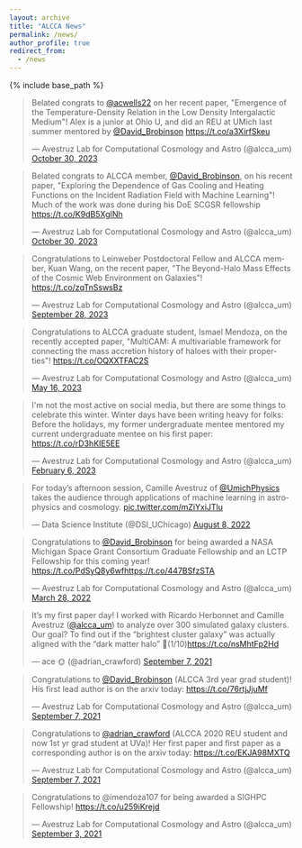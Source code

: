 ```yaml
---
layout: archive
title: "ALCCA News"
permalink: /news/
author_profile: true
redirect_from:
  - /news
---
```


{% include base_path %}

<blockquote class="twitter-tweet"><p lang="en" dir="ltr">Belated congrats to <a href="https://twitter.com/acwells22?ref_src=twsrc%5Etfw">@acwells22</a> on her recent paper, &quot;Emergence of the Temperature-Density Relation in the Low Density Intergalactic Medium&quot;! Alex is a junior at Ohio U, and did an REU at UMich last summer mentored by <a href="https://twitter.com/David_Brobinson?ref_src=twsrc%5Etfw">@David_Brobinson</a> <a href="https://t.co/a3XirfSkeu">https://t.co/a3XirfSkeu</a></p>&mdash; Avestruz Lab for Computational Cosmology and Astro (@alcca_um) <a href="https://twitter.com/alcca_um/status/1719036276093878454?ref_src=twsrc%5Etfw">October 30, 2023</a></blockquote> <script async src="https://platform.twitter.com/widgets.js" charset="utf-8"></script> 

<blockquote class="twitter-tweet"><p lang="en" dir="ltr">Belated congrats to ALCCA member, <a href="https://twitter.com/David_Brobinson?ref_src=twsrc%5Etfw">@David_Brobinson</a>, on his recent paper, &quot;Exploring the Dependence of Gas Cooling and Heating Functions on the Incident Radiation Field with Machine Learning&quot;! Much of the work was done during his DoE SCGSR fellowship <a href="https://t.co/K9dB5XgINh">https://t.co/K9dB5XgINh</a></p>&mdash; Avestruz Lab for Computational Cosmology and Astro (@alcca_um) <a href="https://twitter.com/alcca_um/status/1719015955127279710?ref_src=twsrc%5Etfw">October 30, 2023</a></blockquote> <script async src="https://platform.twitter.com/widgets.js" charset="utf-8"></script> 

<blockquote class="twitter-tweet"><p lang="en" dir="ltr">Congratulations to Leinweber Postdoctoral Fellow and ALCCA member, Kuan Wang, on the recent paper, &quot;The Beyond-Halo Mass Effects of the Cosmic Web Environment on Galaxies&quot;! <a href="https://t.co/zqTnSswsBz">https://t.co/zqTnSswsBz</a></p>&mdash; Avestruz Lab for Computational Cosmology and Astro (@alcca_um) <a href="https://twitter.com/alcca_um/status/1707445535387304426?ref_src=twsrc%5Etfw">September 28, 2023</a></blockquote> <script async src="https://platform.twitter.com/widgets.js" charset="utf-8"></script> 

<blockquote class="twitter-tweet"><p lang="en" dir="ltr">Congratulations to ALCCA graduate student, Ismael Mendoza, on the recently accepted paper, &quot;MultiCAM: A multivariable framework for connecting the mass accretion history of haloes with their properties&quot;! <a href="https://t.co/OQXXTFAC2S">https://t.co/OQXXTFAC2S</a></p>&mdash; Avestruz Lab for Computational Cosmology and Astro (@alcca_um) <a href="https://twitter.com/alcca_um/status/1658504381384335361?ref_src=twsrc%5Etfw">May 16, 2023</a></blockquote> <script async src="https://platform.twitter.com/widgets.js" charset="utf-8"></script> 

<blockquote class="twitter-tweet"><p lang="en" dir="ltr">I&#39;m not the most active on social media, but there are some things to celebrate this winter. Winter days have been writing heavy for folks:<br>Before the holidays, my former undergraduate mentee mentored my current undergraduate mentee on his first paper: <a href="https://t.co/rD3hKIE5EE">https://t.co/rD3hKIE5EE</a></p>&mdash; Avestruz Lab for Computational Cosmology and Astro (@alcca_um) <a href="https://twitter.com/alcca_um/status/1622625968811659264?ref_src=twsrc%5Etfw">February 6, 2023</a></blockquote> <script async src="https://platform.twitter.com/widgets.js" charset="utf-8"></script> 

<blockquote class="twitter-tweet"><p lang="en" dir="ltr">For today’s afternoon session, Camille Avestruz of <a href="https://twitter.com/UmichPhysics?ref_src=twsrc%5Etfw">@UmichPhysics</a> takes the audience through applications of machine learning in astrophysics and cosmology. <a href="https://t.co/mZiYxiJTlu">pic.twitter.com/mZiYxiJTlu</a></p>&mdash; Data Science Institute (@DSI_UChicago) <a href="https://twitter.com/DSI_UChicago/status/1556714506939686912?ref_src=twsrc%5Etfw">August 8, 2022</a></blockquote> <script async src="https://platform.twitter.com/widgets.js" charset="utf-8"></script> 

<blockquote class="twitter-tweet"><p lang="en" dir="ltr">Congratulations to <a href="https://twitter.com/David_Brobinson?ref_src=twsrc%5Etfw">@David_Brobinson</a> for being awarded a NASA Michigan Space Grant Consortium Graduate Fellowship and an LCTP Fellowship for this coming year! <a href="https://t.co/PdSyQ8y6wf">https://t.co/PdSyQ8y6wf</a><a href="https://t.co/447BSfzSTA">https://t.co/447BSfzSTA</a></p>&mdash; Avestruz Lab for Computational Cosmology and Astro (@alcca_um) <a href="https://twitter.com/alcca_um/status/1508504215773229066?ref_src=twsrc%5Etfw">March 28, 2022</a></blockquote> <script async src="https://platform.twitter.com/widgets.js" charset="utf-8"></script> 

<blockquote class="twitter-tweet"><p lang="en" dir="ltr">It’s my first paper day! I worked with Ricardo Herbonnet and Camille Avestruz (<a href="https://twitter.com/alcca_um?ref_src=twsrc%5Etfw">@alcca_um</a>) to analyze over 300 simulated galaxy clusters. Our goal? To find out if the “brightest cluster galaxy” was actually aligned with the “dark matter halo” 🧵(1/10)<a href="https://t.co/nsMhtFp2Hd">https://t.co/nsMhtFp2Hd</a></p>&mdash; ace 🌞 (@adrian_crawford) <a href="https://twitter.com/adrian_crawford/status/1435297816394543108?ref_src=twsrc%5Etfw">September 7, 2021</a></blockquote> <script async src="https://platform.twitter.com/widgets.js" charset="utf-8"></script> 

<blockquote class="twitter-tweet"><p lang="en" dir="ltr">Congratulations to <a href="https://twitter.com/David_Brobinson?ref_src=twsrc%5Etfw">@David_Brobinson</a> (ALCCA 3rd year grad student)! His first lead author is on the arxiv today: <a href="https://t.co/76rtjJjuMf">https://t.co/76rtjJjuMf</a></p>&mdash; Avestruz Lab for Computational Cosmology and Astro (@alcca_um) <a href="https://twitter.com/alcca_um/status/1435268874031796224?ref_src=twsrc%5Etfw">September 7, 2021</a></blockquote> <script async src="https://platform.twitter.com/widgets.js" charset="utf-8"></script> 

<blockquote class="twitter-tweet"><p lang="en" dir="ltr">Congratulations to <a href="https://twitter.com/adrian_crawford?ref_src=twsrc%5Etfw">@adrian_crawford</a> (ALCCA 2020 REU student and now 1st yr grad student at UVa)! Her first paper and first paper as a corresponding author is on the arxiv today: <a href="https://t.co/EKJA98MXTQ">https://t.co/EKJA98MXTQ</a></p>&mdash; Avestruz Lab for Computational Cosmology and Astro (@alcca_um) <a href="https://twitter.com/alcca_um/status/1435268805530378245?ref_src=twsrc%5Etfw">September 7, 2021</a></blockquote> <script async src="https://platform.twitter.com/widgets.js" charset="utf-8"></script> 

<blockquote class="twitter-tweet"><p lang="en" dir="ltr">Congratulations to @imendoza107 for being awarded a SIGHPC Fellowship! <a href="https://t.co/u259iKrejd">https://t.co/u259iKrejd</a></p>&mdash; Avestruz Lab for Computational Cosmology and Astro (@alcca_um) <a href="https://twitter.com/alcca_um/status/1433875624767246336?ref_src=twsrc%5Etfw">September 3, 2021</a></blockquote> <script async src="https://platform.twitter.com/widgets.js" charset="utf-8"></script> 
